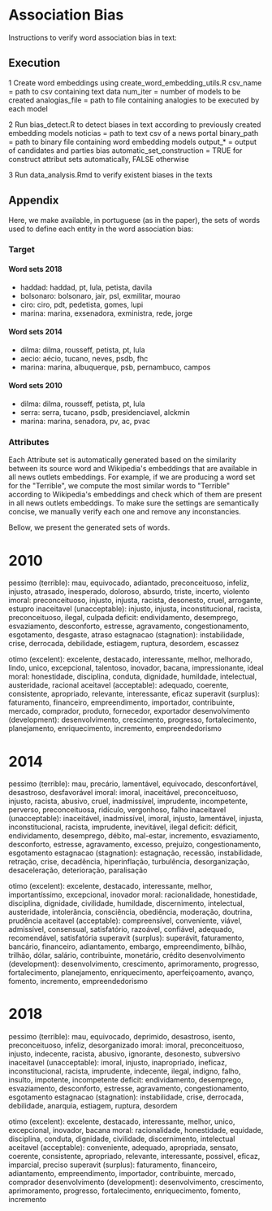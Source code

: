 # Association Bias

Instructions to verify word association bias in text:

## Execution 

1 Create word embeddings using create_word_embedding_utils.R
	csv_name = path to csv containing text data
	num_iter = number of models to be created
	analogias_file = path to file containing analogies to be executed by each model

2 Run bias_detect.R to detect biases in text according to previously created embedding models
	noticias = path to text csv of a news portal
	binary_path = path to binary file containing word embedding models
	output_* = output of candidates and parties bias
	automatic_set_construction = TRUE for construct attribut sets automatically, FALSE otherwise

3 Run data_analysis.Rmd to verify existent biases in the texts


## Appendix
Here, we make available, in portuguese (as in the paper), the sets of words used to define each entity in the word association bias:

### Target
#### Word sets 2018

- haddad: haddad, pt, lula, petista, davila
- bolsonaro: bolsonaro, jair, psl, exmilitar, mourao
- ciro: ciro, pdt, pedetista, gomes, lupi
- marina: marina, exsenadora, exministra, rede, jorge
 
#### Word sets 2014
- dilma: dilma, rousseff, petista, pt, lula
- aecio: aécio, tucano, neves, psdb, fhc
- marina: marina, albuquerque, psb, pernambuco, campos


#### Word sets 2010
- dilma: dilma, rousseff, petista, pt, lula
- serra: serra, tucano, psdb, presidenciavel, alckmin
- marina: marina, senadora, pv, ac, pvac
 
### Attributes
Each Attribute set is automatically generated based on the similarity between its source word and Wikipedia's embeddings that are available in all news outlets embeddings. For example, if we are producing a word set for the "Terrible", we compute the most similar words to "Terrible" according to Wikipedia's embeddings and check which of them are present in all news outlets embeddings. To make sure the settings are semantically concise, we manually verify each one and remove any inconstancies.

Bellow, we present the generated sets of words.

# 2010
pessimo (terrible): mau, equivocado, adiantado, preconceituoso, infeliz, injusto, atrasado, inesperado, doloroso, absurdo, triste, incerto, violento
imoral: preconceituoso, injusto, injusta, racista, desonesto, cruel, arrogante, estupro
inaceitavel (unacceptable): injusto, injusta, inconstitucional, racista, preconceituoso, ilegal, culpada
deficit: endividamento, desemprego, esvaziamento, desconforto, estresse, agravamento, congestionamento, esgotamento, desgaste, atraso
estagnacao (stagnation): instabilidade, crise, derrocada, debilidade, estiagem, ruptura, desordem, escassez

otimo (excelent): excelente, destacado, interessante, melhor, melhorado, lindo, unico, excepcional, talentoso, inovador, bacana, impressionante, ideal
moral: honestidade, disciplina, conduta, dignidade, humildade, intelectual, austeridade, racional
aceitavel (acceptable): adequado, coerente, consistente, apropriado, relevante, interessante, eficaz
superavit (surplus): faturamento, financeiro, empreendimento, importador, contribuinte, mercado, comprador, produto, fornecedor, exportador
desenvolvimento (development): desenvolvimento, crescimento, progresso, fortalecimento, planejamento, enriquecimento, incremento, empreendedorismo

# 2014
pessimo (terrible): mau, precário, lamentável, equivocado, desconfortável, desastroso, desfavorável
imoral: imoral, inaceitável, preconceituoso, injusto, racista, abusivo, cruel, inadmissível, imprudente, incompetente, perverso, preconceituosa, ridículo, vergonhoso, falho
inaceitavel (unacceptable): inaceitável, inadmissível, imoral, injusto, lamentável, injusta, inconstitucional, racista, imprudente, inevitável, ilegal
deficit: déficit, endividamento, desemprego, débito, mal-estar, incremento, esvaziamento, desconforto, estresse, agravamento, excesso, prejuízo, congestionamento, esgotamento
estagnacao (stagnation): estagnação, recessão, instabilidade, retração, crise, decadência, hiperinflação, turbulência, desorganização, desaceleração, deterioração, paralisação

otimo (excelent): excelente, destacado, interessante, melhor, importantíssimo, excepcional, inovador
moral: racionalidade, honestidade, disciplina, dignidade, civilidade, humildade, discernimento, intelectual, austeridade, intolerância, consciência, obediência, moderação, doutrina, prudência
aceitavel (acceptable): compreensível, conveniente, viável, admissível, consensual, satisfatório, razoável, confiável, adequado, recomendável, satisfatória
superavit (surplus): superávit, faturamento, bancário, financeiro, adiantamento, embargo, empreendimento, bilhão, trilhão, dólar, salário, contribuinte, monetário, crédito
desenvolvimento (development): desenvolvimento, crescimento, aprimoramento, progresso, fortalecimento, planejamento, enriquecimento, aperfeiçoamento, avanço, fomento, incremento, empreendedorismo

# 2018
pessimo (terrible): mau, equivocado, deprimido, desastroso, isento, preconceituoso, infeliz, desorganizado
imoral: imoral, preconceituoso, injusto, indecente, racista, abusivo, ignorante, desonesto, subversivo
inaceitavel (unacceptable): imoral, injusto, inapropriado, ineficaz, inconstitucional, racista, imprudente, indecente, ilegal, indigno, falho, insulto, impotente, incompetente
deficit: endividamento, desemprego, esvaziamento, desconforto, estresse, agravamento, congestionamento, esgotamento
estagnacao (stagnation): instabilidade, crise, derrocada, debilidade, anarquia, estiagem, ruptura, desordem

otimo (excelent): excelente, destacado, interessante, melhor, unico, excepcional, inovador, bacana
moral: racionalidade, honestidade, equidade, disciplina, conduta, dignidade, civilidade, discernimento, intelectual
aceitavel (acceptable): conveniente, adequado, apropriada, sensato, coerente, consistente, apropriado, relevante, interessante, possivel, eficaz, imparcial, preciso
superavit (surplus): faturamento, financeiro, adiantamento, empreendimento, importador, contribuinte, mercado, comprador
desenvolvimento (development): desenvolvimento, crescimento, aprimoramento, progresso, fortalecimento, enriquecimento, fomento, incremento
